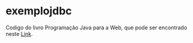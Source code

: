 # exemplojdbc


Codigo do livro Programação Java para a Web, que pode ser encontrado neste <a href="http://www.javaparaweb.com.br/blog/">Link</a>.
